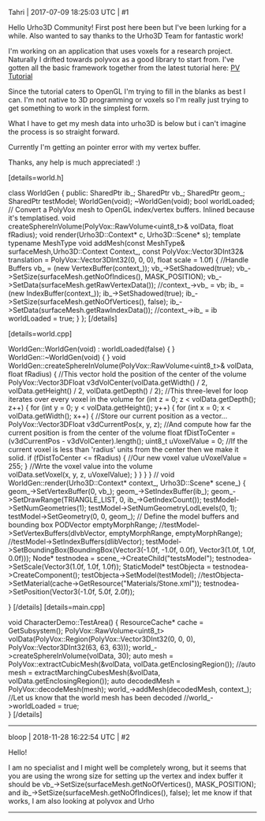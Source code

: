 Tahri | 2017-07-09 18:25:03 UTC | #1

Hello Urho3D Community! First post here been but I've been lurking for a while. Also wanted to say thanks to the Urho3D Team for fantastic work! 

I'm working on an application that uses voxels for a research project. Naturally I drifted towards polyvox as a good library to start from. I've gotten all the basic framework together from the latest tutorial here: [PV Tutorial](https://bitbucket.org/volumesoffun/polyvox/src/c986c9f0b1189737a182fbc8d4f4696436f972c1/documentation/tutorial1.rst?at=develop&fileviewer=file-view-default)

Since the tutorial caters to OpenGL I'm trying to fill in the blanks as best I can. I'm not native to 3D programming or voxels so I'm really just trying to get something to work in the simplest form. 

What I have to get my mesh data into urho3D is below but i can't imagine the process is so straight forward.

Currently I'm getting an pointer error with my vertex buffer. 

 Thanks, any help is much appreciated! :)

[details=world.h]

>
class WorldGen 
{
public:
	SharedPtr<IndexBuffer> ib_;
	SharedPtr<VertexBuffer> vb_;
	SharedPtr<Geometry> geom_;
 	SharedPtr<Model> testModel;
	WorldGen(void);
	~WorldGen(void);
	bool worldLoaded;
	// Convert a PolyVox mesh to OpenGL index/vertex buffers. Inlined because it's templatised.
	void createSphereInVolume(PolyVox::RawVolume<uint8_t>& volData, float fRadius);
	void render(Urho3D::Context* c, Urho3D::Scene* s);
	template typename MeshType
	void addMesh(const MeshType& surfaceMesh,Urho3D::Context Context_, const PolyVox::Vector3DInt32& translation = PolyVox::Vector3DInt32(0, 0, 0), float scale = 1.0f)
	{
		//Handle Buffers 
		vb_ = (new VertexBuffer(context_));
		vb_->SetShadowed(true);
		vb_->SetSize(surfaceMesh.getNoOfIndices(), MASK_POSITION);
		vb_->SetData(surfaceMesh.getRawVertexData());
		//context_->vb_ = vb;
		ib_ = (new IndexBuffer(context_));
		ib_->SetShadowed(true);
		ib_->SetSize(surfaceMesh.getNoOfVertices(), false);
		ib_->SetData(surfaceMesh.getRawIndexData());
		//context_->ib_ = ib
		worldLoaded = true;
	}
};
[/details]

[details=world.cpp]

> 
WorldGen::WorldGen(void) : 	worldLoaded(false)
{
}
WorldGen::~WorldGen(void)
{
}
void WorldGen::createSphereInVolume(PolyVox::RawVolume<uint8_t>& volData, float fRadius)
{
	//This vector hold the position of the center of the volume
	PolyVox::Vector3DFloat v3dVolCenter(volData.getWidth() / 2, volData.getHeight() / 2, volData.getDepth() / 2);
	//This three-level for loop iterates over every voxel in the volume
	for (int z = 0; z < volData.getDepth(); z++)
	{
		for (int y = 0; y < volData.getHeight(); y++)
		{
			for (int x = 0; x < volData.getWidth(); x++)
			{
				//Store our current position as a vector...
				PolyVox::Vector3DFloat v3dCurrentPos(x, y, z);
				//And compute how far the current position is from the center of the volume
				float fDistToCenter = (v3dCurrentPos - v3dVolCenter).length();
				uint8_t uVoxelValue = 0;
				//If the current voxel is less than 'radius' units from the center then we make it solid.
				if (fDistToCenter <= fRadius)
				{
					//Our new voxel value
					uVoxelValue = 255;
				}
				//Wrte the voxel value into the volume	
				volData.setVoxel(x, y, z, uVoxelValue);
			}
		}
	}
}
//
void WorldGen::render(Urho3D::Context* context_, Urho3D::Scene* scene_)
{
	geom_->SetVertexBuffer(0, vb_);
	geom_->SetIndexBuffer(ib_);
	geom_->SetDrawRange(TRIANGLE_LIST, 0, ib_->GetIndexCount());
	testModel->SetNumGeometries(1);
	testModel->SetNumGeometryLodLevels(0, 1);
	testModel->SetGeometry(0, 0, geom_);
	// Define the model buffers and bounding box
	PODVector<unsigned> emptyMorphRange;
	//testModel->SetVertexBuffers(dlvbVector, emptyMorphRange, emptyMorphRange);
	//testModel->SetIndexBuffers(dlibVector);
	testModel->SetBoundingBox(BoundingBox(Vector3(-1.0f, -1.0f, 0.0f), Vector3(1.0f, 1.0f, 0.0f)));
	Node* testnodea = scene_->CreateChild("testsModel");
	testnodea->SetScale(Vector3(1.0f, 1.0f, 1.0f));
	StaticModel* testObjecta = testnodea->CreateComponent<StaticModel>();
	testObjecta->SetModel(testModel);
	//testObjecta->SetMaterial(cache->GetResource<Material>("Materials/Stone.xml"));
	testnodea->SetPosition(Vector3(-1.0f, 5.0f, 2.0f));
	
}
[/details]
[details=main.cpp]
> 
void CharacterDemo::TestArea()
{
	ResourceCache* cache = GetSubsystem<ResourceCache>();
	PolyVox::RawVolume<uint8_t> volData(PolyVox::Region(PolyVox::Vector3DInt32(0, 0, 0), PolyVox::Vector3DInt32(63, 63, 63)));
	world_->createSphereInVolume(volData, 30);
	auto mesh = PolyVox::extractCubicMesh(&volData, volData.getEnclosingRegion());
	//auto mesh = extractMarchingCubesMesh(&volData, volData.getEnclosingRegion());
	auto decodedMesh = PolyVox::decodeMesh(mesh);
	world_->addMesh(decodedMesh, context_);
	//Let us know that the world mesh has been decoded
	//world_->worldLoaded = true; 	
}
[/details]

-------------------------

bloop | 2018-11-28 16:22:54 UTC | #2

Hello!

I am no specialist and I might well be completely wrong, but it seems that you are using the wrong size for setting up the vertex and index buffer
it should be
vb_->SetSize(surfaceMesh.getNoOfVertices(), MASK_POSITION);
and
ib_->SetSize(surfaceMesh.getNoOfIndices(), false);
let me know if that works, I am also looking at polyvox and Urho

-------------------------

